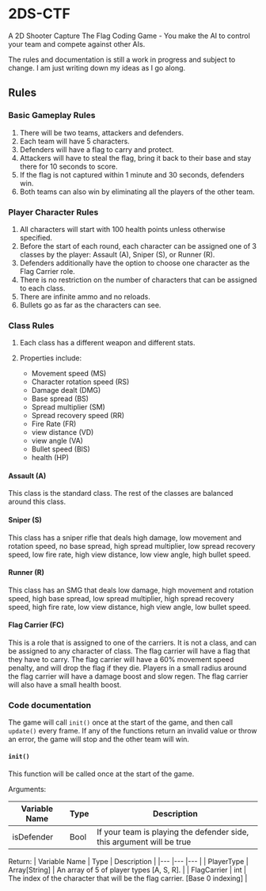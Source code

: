 # 2DS-CTF

A 2D Shooter Capture The Flag Coding Game - You make the AI to control your team and compete against other AIs.

The rules and documentation is still a work in progress and subject to change. I am just writing down my ideas as I go along.

## Rules

### Basic Gameplay Rules

1. There will be two teams, attackers and defenders.
1. Each team will have 5 characters.
1. Defenders will have a flag to carry and protect.
1. Attackers will have to steal the flag, bring it back to their base and stay there for 10 seconds to score.
1. If the flag is not captured within 1 minute and 30 seconds, defenders win.
1. Both teams can also win by eliminating all the players of the other team.

### Player Character Rules

1. All characters will start with 100 health points unless otherwise specified.
1. Before the start of each round, each character can be assigned one of 3 classes by the player: Assault (A), Sniper (S), or Runner (R).
1. Defenders additionally have the option to choose one character as the Flag Carrier role.
1. There is no restriction on the number of characters that can be assigned to each class.
1. There are infinite ammo and no reloads.
1. Bullets go as far as the characters can see.

### Class Rules

1. Each class has a different weapon and different stats.

1. Properties include:

    - Movement speed (MS)
    - Character rotation speed (RS)
    - Damage dealt (DMG)
    - Base spread (BS)
    - Spread multiplier (SM)
    - Spread recovery speed (RR)
    - Fire Rate (FR)
    - view distance (VD)
    - view angle (VA)
    - Bullet speed (BlS)
    - health (HP)

#### Assault (A)

This class is the standard class. The rest of the classes are balanced around this class.

#### Sniper (S)

This class has a sniper rifle that deals high damage, low movement and rotation speed, no base spread, high spread multiplier, low spread recovery speed, low fire rate, high view distance, low view angle, high bullet speed.

#### Runner (R)

This class has an SMG that deals low damage, high movement and rotation speed, high base spread, low spread multiplier, high spread recovery speed, high fire rate, low view distance, high view angle, low bullet speed.

#### Flag Carrier (FC)

This is a role that is assigned to one of the carriers. It is not a class, and can be assigned to any character of class. The flag carrier will have a flag that they have to carry. The flag carrier will have a 60% movement speed penalty, and will drop the flag if they die. Players in a small radius around the flag carrier will have a damage boost and slow regen. The flag carrier will also have a small health boost.

### Code documentation

The game will call `init()` once at the start of the game, and then call `update()` every frame. If any of the functions return an invalid value or throw an error, the game will stop and the other team will win.

#### `init()`

This function will be called once at the start of the game.

Arguments:

| Variable Name  | Type  | Description  |
|--- |--- |--- |
| isDefender  | Bool  | If your team is playing the defender side, this argument will be true  |

Return:
| Variable Name  | Type  | Description  |
|--- |--- |--- |
|  PlayerType | Array[String] | An array of 5 of player types [A, S, R].  |
| FlagCarrier | int | The index of the character that will be the flag carrier. [Base 0 indexing] |
